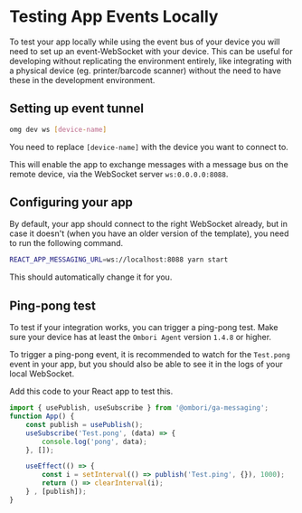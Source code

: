# Testing App Events Locally
To test your app locally while using the event bus of your device you will need to set up an event-WebSocket with your device. This can be useful for developing without replicating the environment entirely, like integrating with a physical device (eg. printer/barcode scanner) without the need to have these in the development environment. 

## Setting up event tunnel

```bash
omg dev ws [device-name]
```

You need to replace `[device-name]` with the device you want to connect to.

This will enable the app to exchange messages with a message bus on the remote device, via the WebSocket server `ws:0.0.0.0:8088`. 

## Configuring your app
By default, your app should connect to the right WebSocket already, but in case it doesn't (when you have an older version of the template), you need to run the following command.

```bash
REACT_APP_MESSAGING_URL=ws://localhost:8088 yarn start
```

This should automatically change it for you. 

## Ping-pong test
To test if your integration works, you can trigger a ping-pong test. Make sure your device has at least the `Ombori Agent` version `1.4.8` or higher.

To trigger a ping-pong event, it is recommended to watch for the `Test.pong` event in your app, but you should also be able to see it in the logs of your local WebSocket. 

Add this code to your React app to test this.

```javascript
import { usePublish, useSubscribe } from '@ombori/ga-messaging';
function App() {
    const publish = usePublish();
    useSubscribe('Test.pong', (data) => {
        console.log('pong', data);
    }, []);

    useEffect(() => {
        const i = setInterval(() => publish('Test.ping', {}), 1000);
        return () => clearInterval(i);
    } , [publish]);
}
```